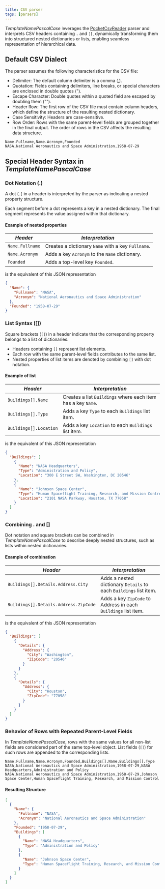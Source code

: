 ```yaml
---
title: CSV parser
tags: [parsers]
---
```

$TemplateNamePascalCase$ leverages the [PocketCsvReader](http://github.com/Seddryck/PocketCsvReader) parser and interprets CSV headers containing `.` and `[]`, dynamically transforming them into structured nested dictionaries or lists, enabling seamless representation of hierarchical data.

## Default CSV Dialect

The parser assumes the following characteristics for the CSV file:

* Delimiter: The default column delimiter is a comma (,).
* Quotation: Fields containing delimiters, line breaks, or special characters are enclosed in double quotes (").
* Escape Character: Double quotes within a quoted field are escaped by doubling them ("").
* Header Row: The first row of the CSV file must contain column headers, which define the structure of the resulting nested dictionary.
* Case Sensitivity: Headers are case-sensitive.
* Row Order: Rows with the same parent-level fields are grouped together in the final output. The order of rows in the CSV affects the resulting data structure.

```text
Name.Fullname,Name.Acronym,Founded
NASA,National Aeronautics and Space Administration,1958-07-29
```

## Special Header Syntax in $TemplateNamePascalCase$

### Dot Notation (.)

A dot (`.`) in a header is interpreted by the parser as indicating a nested property structure.

Each segment before a dot represents a key in a nested dictionary.
The final segment represents the value assigned within that dictionary.

#### Example of nested properties

| *Header*       | *Interpretation*                                         |
|-------------------|-----------------------------------------------------------|
| `Name.Fullname`   | Creates a dictionary `Name` with a key `Fullname`.         |
| `Name.Acronym`    | Adds a key `Acronym` to the `Name` dictionary.             |
| `Founded`         | Adds a top-level key `Founded`.                           |

is the equivalent of this JSON representation

```json
{
  "Name": {
    "Fullname": "NASA",
    "Acronym": "National Aeronautics and Space Administration"
  },
  "Founded": "1958-07-29"
}
```

### List Syntax ([])

Square brackets (`[]`) in a header indicate that the corresponding property belongs to a list of dictionaries.

* Headers containing `[]` represent list elements.
* Each row with the same parent-level fields contributes to the same list.
* Nested properties of list items are denoted by combining `[]` with dot notation.

#### Example of list

| *Header*       | *Interpretation*                                         |
|-------------------|-----------------------------------------------------------|
| `Buildings[].Name`   | Creates a list `Buildings` where each item has a key `Name`.         |
| `Buildings[].Type`    | Adds a key `Type` to each `Buildings` list item.             |
| `Buildings[].Location` | Adds a key `Location` to each `Buildings` list item.  |

is the equivalent of this JSON representation

```json
{
  "Buildings": [
    {
      "Name": "NASA Headquarters",
      "Type": "Administration and Policy",
      "Location": "300 E Street SW, Washington, DC 20546"
    },
    {
      "Name": "Johnson Space Center",
      "Type": "Human Spaceflight Training, Research, and Mission Control",
      "Location": "2101 NASA Parkway, Houston, TX 77058"
    }
  ]
}
```

### Combining . and []

Dot notation and square brackets can be combined in $TemplateNamePascalCase$ to describe deeply nested structures, such as lists within nested dictionaries.

#### Example of combination

| *Header*       | *Interpretation*                                         |
|-------------------|-----------------------------------------------------------|
| `Buildings[].Details.Address.City`   | Adds a nested dictionary `Details` to each `Buildings` list item.  |
| `Buildings[].Details.Address.ZipCode`    | Adds a key `ZipCode` to Address in each `Buildings` list item. |

is the equivalent of this JSON representation

```json
{
  "Buildings": [
    {
      "Details": {
        "Address": {
          "City": "Washington",
          "ZipCode": "20546"
        }
      }
    },
    {
      "Details": {
        "Address": {
          "City": "Houston",
          "ZipCode": "77058"
        }
      }
    }
  ]
}
```

### Behavior of Rows with Repeated Parent-Level Fields

In $TemplateNamePascalCase$, rows with the same values for all non-list fields are considered part of the same top-level object. List fields (`[]`) for such rows are appended to the corresponding lists.

```text
Name.Fullname,Name.Acronym,Founded,Buildings[].Name,Buildings[].Type
NASA,National Aeronautics and Space Administration,1958-07-29,NASA Headquarters,Administration and Policy
NASA,National Aeronautics and Space Administration,1958-07-29,Johnson Space Center,Human Spaceflight Training, Research, and Mission Control
```

#### Resulting Structure

```json
[
  {
    "Name": {
      "Fullname": "NASA",
      "Acronym": "National Aeronautics and Space Administration"
    },
    "Founded": "1958-07-29",
    "Buildings": [
      {
        "Name": "NASA Headquarters",
        "Type": "Administration and Policy"
      },
      {
        "Name": "Johnson Space Center",
        "Type": "Human Spaceflight Training, Research, and Mission Control"
      }
    ]
  }
]
```
